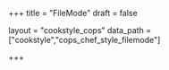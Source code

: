 +++
title = "FileMode"
draft = false

layout = "cookstyle_cops"
data_path = ["cookstyle","cops_chef_style_filemode"]

+++

<!-- The content of this page is automatically generated from the
cops_chef_style_filemode.yml file in github.com/chef/cookstyle/blob/main/docs-chef-io/data/cookstyle/. -->
